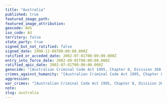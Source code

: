 ```yaml
---
title: "Australia"
published: true
featured_image_path:
featured_image_attribution:
geocode: AUS
iso_code: AU
territory: false
state_party: true
signed_but_not_ratified: false
signed_date: 1998-12-08T00:00:00.000Z
ratified_or_acceded_date: 2002-07-01T00:00:00.000Z
entry_into_force_date: 2002-09-01T00:00:00.000Z
ratified_apic_date: 2002-07-01T00:00:00.000Z
genocide: "[Australian Criminal Code Act 1995, Chapter 8, Division 268, Subdivision B](https://iccdb.hrlc.net/data/doc/860/keyword/46/)"
crimes_against_humanity: "[Australian Criminal Code Act 1995, Chapter 8, Division 268 Subdivision C](https://iccdb.hrlc.net/data/doc/860/keyword/13/)"
aggression:
war_crimes: "[Australian Criminal Code Act 1995, Chapter 8, Division 268 Subdivision C](https://iccdb.hrlc.net/data/doc/860/keyword/145/)"
note:
slug: australia
---
```

